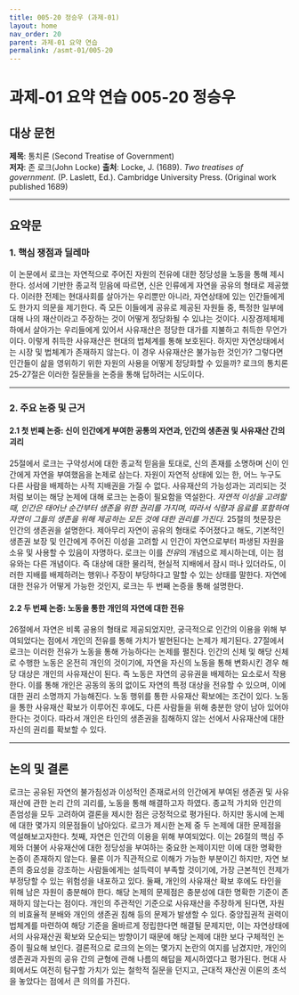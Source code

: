 ```yaml
---
title: 005-20 정승우 (과제-01)
layout: home
nav_order: 20
parent: 과제-01 요약 연습
permalink: /asmt-01/005-20
---
```


# 과제-01 요약 연습 005-20 정승우 

## 대상 문헌  
**제목**: 통치론 (Second Treatise of Government)  
**저자**: 존 로크(John Locke)
**출처**: Locke, J. (1689). _Two treatises of government_. (P. Laslett, Ed.). Cambridge University Press. (Original work published 1689)

---

## 요약문  

### 1. 핵심 쟁점과 딜레마  
이 논문에서 로크는 자연적으로 주어진 자원의 전유에 대한 정당성을 노동을 통해 제시한다. 성서에 기반한 종교적 믿음에 따르면, 신은 인류에게 자연을 공유의 형태로 제공했다. 이러한 전제는 현대사회를 살아가는 우리뿐만 아니라, 자연상태에 있는 인간들에게도 한가지 의문을 제기한다. 즉 모든 이들에게 공유로 제공된 자원들 중, 특정한 일부에 대해 나의 재산이라고 주장하는 것이 어떻게 정당화될 수 있냐는 것이다. 
시장경제체제 하에서 살아가는 우리들에게 있어서 사유재산은 정당한 대가를 지불하고 취득한 무언가이다. 이렇게 취득한 사유재산은 현대의 법체계를 통해 보호된다. 하지만 자연상태에서는 시장 및 법체계가 존재하지 않는다. 이 경우 사유재산은 불가능한 것인가? 그렇다면 인간들이 삶을 영위하기 위한 자원의 사용을 어떻게 정당화할 수 있을까? 로크의 통치론 25-27절은 이러한 질문들을 논증을 통해 답하려는 시도이다. 

---

### 2. 주요 논증 및 근거  

#### 2.1 첫 번째 논증: 신이 인간에게 부여한 공통의 자연과, 인간의 생존권 및 사유재산 간의 괴리 
25절에서 로크는 구약성서에 대한 종교적 믿음을 토대로, 신의 존재를 소명하며 신이 인간에게 자연을 부여했음을 논제로 삼는다. 자원이 자연적 상태에 있는 한, 어느 누구도 다른 사람을 배제하는 사적 지배권을 가질 수 없다. 사유재산의 가능성과는 괴리되는 것처럼 보이는 해당 논제에 대해 로크는 논증이 필요함을 역설한다. 
*자연적 이성을 고려할 때, 인간은 태어난 순간부터 생존을 위한 권리를 가지며, 따라서 식량과 음료를 포함하여 자연이 그들의 생존을 위해 제공하는 모든 것에 대한 권리를 가진다.* 25절의 첫문장은 인간의 생존권을 설명한다. 제아무리 자연이 공유의 형태로 주어졌다고 해도, 기본적인 생존권 보장 및 인간에게 주어진 이성을 고려할 시 인간이 자연으로부터 파생된 자원을 소유 및 사용할 수 있음이 자명하다. 로크는 이를 *전유*의 개념으로 제시하는데, 이는 점유와는 다른 개념이다. 즉 대상에 대한 물리적, 현실적 지배에서 잠시 떠나 있더라도, 이러한 지배를 배제하려는 행위나 주장이 부당하다고 말할 수 있는 상태를 말한다. 자연에 대한 전유가 어떻게 가능한 것인지, 로크는 두 번째 논증을 통해 설명한다.

#### 2.2 두 번째 논증: 노동을 통한 개인의 자연에 대한 전유
26절에서 자연은 비록 공용의 형태로 제공되었지만, 궁극적으로 인간의 이용을 위해 부여되었다는 점에서 개인의 전유를 통해 가치가 발현된다는 논제가 제기된다. 27절에서 로크는 이러한 전유가 노동을 통해 가능하다는 논제를 펼친다. 인간의 신체 및 해당 신체로 수행한 노동은 온전히 개인의 것이기에, 자연을 자신의 노동을 통해 변화시킨 경우 해당 대상은 개인의 사유재산이 된다. 즉 노동은 자연의 공유권을 배제하는 요소로서 작용한다. 이를 통해 개인은 공동의 동의 없이도 자연의 특정 대상을 전유할 수 있으며, 이에 대한 권리 소명까지 가능해진다. 
노동 행위를 통한 사유재산 확보에는 조건이 있다. 노동을 통한 사유재산 확보가 이루어진 후에도, 다른 사람들을 위해 충분한 양이 남아 있어야 한다는 것이다. 따라서 개인은 타인의 생존권을 침해하지 않는 선에서 사유재산에 대한 자신의 권리를 확보할 수 있다.

---

## 논의 및 결론  
로크는 공유된 자연의 불가침성과 이성적인 존재로서의 인간에게 부여된 생존권 및 사유재산에 관한 논리 간의 괴리를, 노동을 통해 해결하고자 하였다. 종교적 가치와 인간의 존엄성을 모두 고려하여 결론을 제시한 점은 긍정적으로 평가된다. 하지만 동시에 논제에 대한 몇가지 의문점들이 남아있다. 로크가 제시한 논제 중 두 논제에 대한 문제점을 역설해보고자한다.
첫째, 자연은 인간의 이용을 위해 부여되었다. 이는 26절의 핵심 주제와 더불어 사유재산에 대한 정당성을 부여하는 중요한 논제이지만 이에 대한 명확한 논증이 존재하지 않는다. 물론 이가 직관적으로 이해가 가능한 부분이긴 하지만, 자연 보존의 중요성을 강조하는 사람들에게는 설득력이 부족할 것이기에, 가장 근본적인 전제가 부정당할 수 있는 위험성을 내포하고 있다. 
둘째, 개인의 사유재산 확보 후에도 타인을 위해 남은 자원이 충분해야 한다. 해당 논제의 문제점은 충분성에 대한 명확한 기준이 존재하지 않는다는 점이다. 개인의 주관적인 기준으로 사유재산을 주장하게 된다면, 자원의 비효율적 분배와 개인의 생존권 침해 등의 문제가 발생할 수 있다. 중앙집권적 권력이 법체계를 마련하여 해당 기준을 올바르게 정립한다면 해결될 문제지만, 이는 자연상태에서의 사유재산권 확보와 모순되는 방향이기 때문에 해당 논제에 대한 보다 구체적인 논증이 필요해 보인다. 
결론적으로 로크의 논의는 몇가지 논란의 여지를 남겼지만, 개인의 생존권과 자원의 공유 간의 균형에 관해 나름의 해답을 제시하였다고 평가된다. 현대 사회에서도 여전히 탐구할 가치가 있는 철학적 질문을 던지고, 근대적 재산권 이론의 초석을 놓았다는 점에서 큰 의의를 가진다. 

